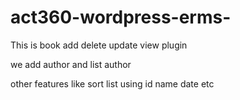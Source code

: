 # act360-wordpress-erms-
This is book add delete update view plugin

we add author and list author

other features like sort list using id name date etc
